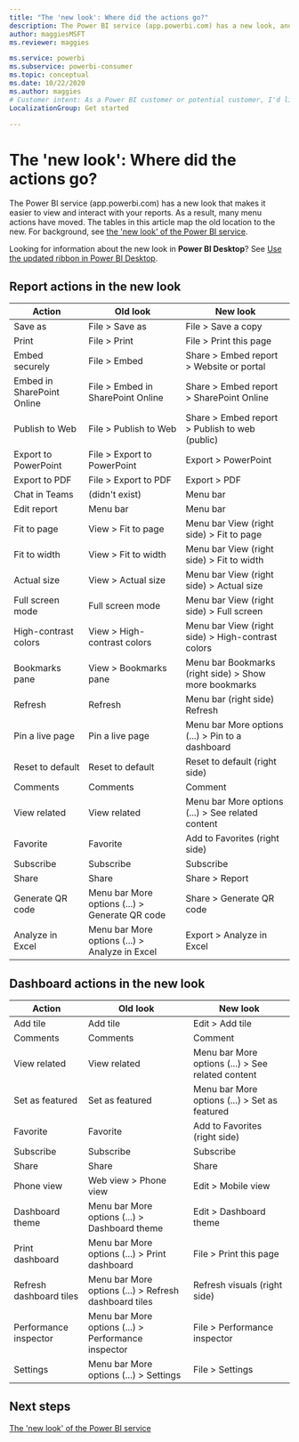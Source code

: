 ```yaml
---
title: "The 'new look': Where did the actions go?"
description: The Power BI service (app.powerbi.com) has a new look, and many actions have moved. This article features tables mapping the old locations to the new.
author: maggiesMSFT
ms.reviewer: maggies

ms.service: powerbi
ms.subservice: powerbi-consumer
ms.topic: conceptual
ms.date: 10/22/2020
ms.author: maggies
# Customer intent: As a Power BI customer or potential customer, I'd like to know what the differences are between the previous look of the Power BI service and the new look
LocalizationGroup: Get started

---
```

# The 'new look': Where did the actions go?

The Power BI service (app.powerbi.com) has a new look that makes it easier to view and interact with your reports. As a result, many menu actions have moved. The tables in this article map the old location to the new. For background, see [the 'new look' of the Power BI service](service-new-look.md).

Looking for information about the new look in **Power BI Desktop**? See [Use the updated ribbon in Power BI Desktop](../create-reports/desktop-ribbon.md).

## Report actions in the new look

|Action  |Old look |New look  |
|---------|---------|---------|
| Save as | File > Save as  | File > Save a copy |
| Print | File > Print | File > Print this page |
| Embed securely | File > Embed | Share > Embed report > Website or portal |
| Embed in SharePoint Online | File > Embed in SharePoint Online | Share > Embed report > SharePoint Online |
| Publish to Web | File > Publish to Web | Share > Embed report > Publish to web (public) |
| Export to PowerPoint | File > Export to PowerPoint | Export > PowerPoint |
| Export to PDF | File > Export to PDF | Export > PDF |
| Chat in Teams | (didn't exist) | Menu bar |
|Edit report  | Menu bar   | Menu bar |
| Fit to page | View > Fit to page | Menu bar View (right side) > Fit to page |
| Fit to width | View > Fit to width | Menu bar View (right side) > Fit to width |
| Actual size | View > Actual size | Menu bar View (right side) > Actual size |
| Full screen mode | Full screen mode | Menu bar View (right side) > Full screen |
| High-contrast colors | View > High-contrast colors | Menu bar View (right side) > High-contrast colors |
| Bookmarks pane | View > Bookmarks pane |  Menu bar Bookmarks (right side) > Show more bookmarks |
| Refresh | Refresh | Menu bar (right side) Refresh |
| Pin a live page | Pin a live page | Menu bar More options (...) > Pin to a dashboard |
| Reset to default | Reset to default | Reset to default (right side) |
| Comments | Comments | Comment |
| View related | View related | Menu bar More options (...) > See related content |
| Favorite | Favorite | Add to Favorites (right side) |
| Subscribe | Subscribe |Subscribe |
| Share | Share | Share > Report |
| Generate QR code | Menu bar More options (...) > Generate QR code | Share > Generate QR code |
| Analyze in Excel | Menu bar More options (...) > Analyze in Excel | Export > Analyze in Excel |


## Dashboard actions in the new look

|Action  |Old look  |New look  |
|---------|---------|---------|
| Add tile | Add tile | Edit > Add tile |
| Comments | Comments | Comment |
| View related | View related | Menu bar More options (...) > See related content |
| Set as featured | Set as featured| Menu bar More options (...) > Set as featured|
| Favorite | Favorite | Add to Favorites (right side) |
| Subscribe | Subscribe |Subscribe |
| Share | Share | Share |
| Phone view | Web view > Phone view | Edit > Mobile view |
| Dashboard theme | Menu bar More options (...) > Dashboard theme | Edit > Dashboard theme |
| Print dashboard | Menu bar More options (...) > Print dashboard | File > Print this page |
| Refresh dashboard tiles | Menu bar More options (...) > Refresh dashboard tiles | Refresh visuals (right side) |
| Performance inspector | Menu bar More options (...) > Performance inspector | File > Performance inspector |
| Settings | Menu bar More options (...) > Settings | File > Settings |

## Next steps

[The 'new look' of the Power BI service](service-new-look.md)

